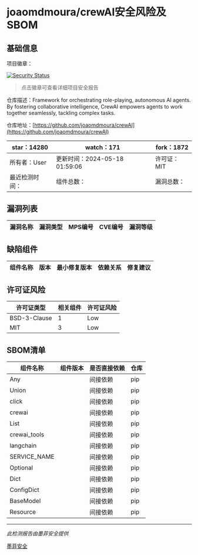 # joaomdmoura/crewAI安全风险及SBOM

## 基础信息

项目徽章：

[![Security Status](https://www.murphysec.com/platform3/v31/badge/1791539938135314432.svg)](https://www.murphysec.com/console/report/1738641563397083136/1791539938135314432)

> 点击徽章可查看详细项目安全报告

仓库描述：Framework for orchestrating role-playing, autonomous AI agents. By fostering collaborative intelligence, CrewAI empowers agents to work together seamlessly, tackling complex tasks.

仓库地址：[https://github.com/joaomdmoura/crewAI](https://github.com/joaomdmoura/crewAI)

| star：14280 | watch：171 | fork：1872 |
| ----------- | -------------- | ------------ |
| 所有者：User | 更新时间：2024-05-18 01:59:06 | 许可证：MIT |
| 最近检测时间： | 组件总数： | 漏洞总数： |




## 漏洞列表

| 漏洞名称 | 漏洞类型 | MPS编号 | CVE编号 | 漏洞等级 |
| ------- | ------ | ------- | ------ | ----- |





## 缺陷组件

| 组件名称 | 版本 | 最小修复版本 | 依赖关系 | 修复建议 |
| -------- | ---- | ------------ | -------- | -------- |





## 许可证风险

| 许可证类型 | 相关组件 | 许可证风险 |
| ---------- | -------- | ---------- |
|BSD-3-Clause|1|Low|
|MIT|3|Low|




## SBOM清单

| 组件名称 | 组件版本 | 是否直接依赖 | 仓库 |
| -------- | -------- | ------------ | ---- |
|Any||间接依赖|pip|
|Union||间接依赖|pip|
|click||间接依赖|pip|
|crewai||间接依赖|pip|
|List||间接依赖|pip|
|crewai_tools||间接依赖|pip|
|langchain||间接依赖|pip|
|SERVICE_NAME||间接依赖|pip|
|Optional||间接依赖|pip|
|Dict||间接依赖|pip|
|ConfigDict||间接依赖|pip|
|BaseModel||间接依赖|pip|
|Resource||间接依赖|pip|


------

*此检测报告由墨菲安全提供*

[墨菲安全](www.murphysec.com)